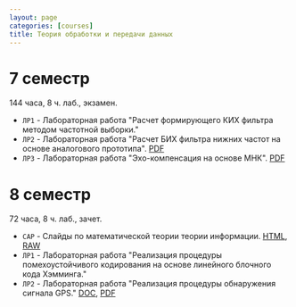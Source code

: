 ```yaml
---
layout: page
categories: [courses]
title: Теория обработки и передачи данных
---
```


# 7 семестр 
144 часа, 8 ч. лаб., экзамен.
 * `ЛР1` - Лабораторная работа "Расчет формирующего КИХ фильтра методом частотной выборки."
 * `ЛР2` - Лабораторная работа "Расчет БИХ фильтра нижних частот на основе аналогового прототипа". [PDF](https://github.com/estel1/it6/blob/master/course_materials_umk/LAB_IIR/dsp_lab2.pdf)
 * `ЛР3` - Лабораторная работа "Эхо-компенсация на основе МНК". [PDF](https://rf-lab.github.io/courses_content/lab3_ls.md)

# 8 семестр 
72 часа, 8 ч. лаб., зачет.
 * `CAP` - Слайды по математической теории теории информации. [HTML](http://htmlpreview.github.io/?https://github.com/estel1/it6/blob/master/course_materials_umk/topd_slides.html), [RAW](https://github.com/estel1/it6/blob/master/course_materials_umk/topd_slides.html)
 * `ЛР1` - Лабораторная работа "Реализация процедуры помехоустойчивого кодирования на основе линейного блочного кода Хэмминга."
 * `ЛР2` - Лабораторная работа "Реализация процедуры обнаружения сигнала GPS." [DOC](https://github.com/estel1/it6/blob/master/course_materials_umk/lab1_topd.docx?raw=true), [PDF](https://github.com/estel1/it6/blob/master/course_materials_umk/lab1_topd.pdf)

